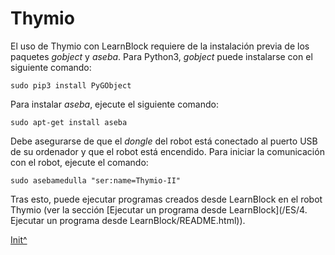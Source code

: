 <a name="Init"></a>

# Thymio

El uso de Thymio con LearnBlock requiere de la instalación previa de los paquetes *gobject* y *aseba*. Para Python3, *gobject* puede instalarse con el siguiente comando:

    sudo pip3 install PyGObject

Para instalar *aseba*, ejecute el siguiente comando:

    sudo apt-get install aseba

Debe asegurarse de que el *dongle* del robot está conectado al puerto USB de su ordenador y que el robot está encendido. Para iniciar la comunicación con el robot, ejecute el comando:

    sudo asebamedulla "ser:name=Thymio-II" 

Tras esto, puede ejecutar programas creados desde LearnBlock en el robot Thymio (ver la sección [Ejecutar un programa desde LearnBlock](<hidepath>/ES/4. Ejecutar un programa desde LearnBlock/README.html)).
 
[Init^](#Init)

